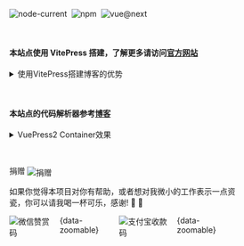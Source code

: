 <div class="home-wrapper">
<div class="home-container">

<div class="version">

![node-current](https://img.shields.io/node/v/next)
![npm](https://img.shields.io/npm/v/n)
![vue@next](https://img.shields.io/npm/v/vue?color=green&label=vue)
</div>

&emsp;

#### 本站点使用 VitePress 搭建，了解更多请访问[官方网站](https://vitepress.dev/zh/)

<details><summary>使用VitePress搭建博客的优势</summary>

- 简单易用：使用 Markdown 语法编写博客非常容易上手，同时 VitePress 还提供了丰富的主题和插件，可以快速搭建出美观的博客网站。
- 高效快速：VitePress 使用了现代前端工具 Vite，能够快速地构建和生成静态网站，同时使用 Vue.js 前端框架，支持组件化开发，使得博客页面更加灵活高效。
- 自定义性强：VitePress 提供了丰富的配置选项，包括主题、插件等，可以根据个人需求进行自定义设置，让博客更符合个人风格和需求。
- SEO 友好：VitePress 提供了一些优化选项，如自动生成 sitemap.xml，以及自动生成 meta 标签等，使得博客更容易被搜索引擎收录和识别。
- 社区活跃：VitePress 是由 Vue.js 的作者尤雨溪开发的，因此得到了广泛的关注和支持，同时也有很多社区贡献的主题和插件，可以让开发者更加便捷地开发博客。
</details>

&emsp;

#### 本站点的代码解析器参考[博客](https://blog.csdn.net/cwin8951/article/details/130803402)

<details><summary>VuePress2 Container效果</summary>

<div style="max-width:500px">

::: demo 引用获取当前鼠标位置
example/vue3/02
:::
</div>
</details>

&emsp;

捐赠 ![捐赠](https://img.shields.io/badge/%E2%98%95-Buy%20Me%20A%20Coffee-%23be4141.svg?colorB=00A862)

<span class="donate">如果你觉得本项目对你有帮助，或者想对我微小的工作表示一点资瓷，你可以请我喝一杯可乐，感谢! :pray: :vulcan_salute:</span>

<div class="appreciate">

![微信赞赏码](/images/1651905141755.jpg){data-zoomable}
![支付宝收款码](/images/1651905463193.jpg){data-zoomable}

</div>
</div>
</div>

<style lang="scss" scoped>
.home-wrapper {
  padding: 24px 64px;
}
.home-container {
  max-width: 1152px;
  margin: 0 auto;
  ul {
    margin-left: 20px;
    list-style: auto;
  }
  .version {
    p {
      width: 100%;
      display: flex;
      img {
        margin-right: 8px;
      }
    }
  }
  img {
    display: inline-block;
    vertical-align: middle;
  }
  .donate {
    font-size: 14px;
  }
  .appreciate {
    p {
      width: 100%;
      display: flex;
      img {
        max-height: 280px;
        margin-right: 8px;
      }
    }
  }
}

@media (max-width: 960px) {
  .home-wrapper {
    padding: 24px 48px;
  }
}

@media (max-width: 640px) {
  .home-wrapper {
    padding: 24px;
  }
}
</style>
